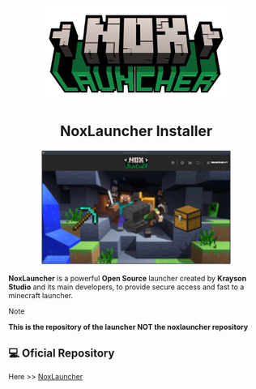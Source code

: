<p align="center">
   <img alt= "NoxLauncher logo" src= "https://github.com/KraysonStudios/NoxLauncher/blob/master/assets/icon.png" style= "width: 75%; height: 55%;">
</p>

<h1 align="center">NoxLauncher Installer</h1>

<p align="center">
   <img alt= "NoxLauncher Home page" src= "https://github.com/KraysonStudios/NoxLauncher/blob/master/github-assets/home.png" style= "width: 75%; height: 55%;">
</p>

**NoxLauncher** is a powerful **Open Source** launcher created by **Krayson Studio** and its main developers, to provide secure access and fast to a minecraft launcher. 

> [!NOTE]  
> **This is the repository of the launcher NOT the noxlauncher repository**

  
## 💻 Oficial Repository 
 Here >> [NoxLauncher](https://github.com/KraysonStudios/NoxLauncher)

<!---
Discord Markdown Badge API
https://github.com/gitlimes/discord-md-badge?
-->
